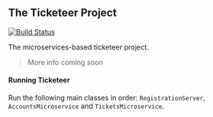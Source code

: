 ## The Ticketeer Project

[![Build Status](https://travis-ci.org/sbaldrich/ticketeer-microservices.svg?branch=master)](https://travis-ci.org/sbaldrich/ticketeer-microservices)

The microservices-based ticketeer project.

> More info coming soon

#### Running Ticketeer

Run the following main classes in order: `RegistrationServer`, `AccountsMicroservice` and `TicketsMicroservice`.


